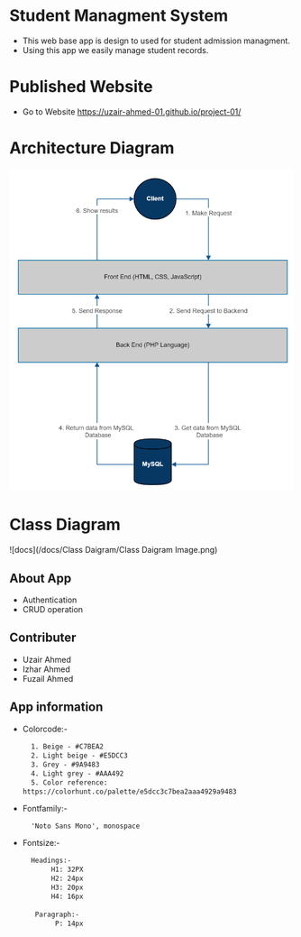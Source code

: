# Student Managment System

* This web base app is design to used for student admission managment.
* Using this app we easily manage student records.

# Published Website

* Go to Website https://uzair-ahmed-01.github.io/project-01/

# Architecture Diagram

![docs](/docs/Architecture/Architecture.png)

# Class Diagram

![docs](/docs/Class Daigram/Class Daigram Image.png)

## About App

* Authentication
* CRUD operation
   
## Contributer

* Uzair Ahmed
* Izhar Ahmed
* Fuzail Ahmed

## App information

* Colorcode:- 

        1. Beige - #C7BEA2
        2. Light beige - #E5DCC3
        3. Grey - #9A9483
        4. Light grey - #AAA492
        5. Color reference: https://colorhunt.co/palette/e5dcc3c7bea2aaa4929a9483
           
* Fontfamily:- 

        'Noto Sans Mono', monospace

* Fontsize:-

        Headings:-
             H1: 32PX
             H2: 24px
             H3: 20px
             H4: 16px

         Paragraph:-
              P: 14px
